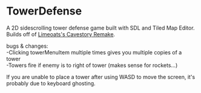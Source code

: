 # TowerDefense

A 2D sidescrolling tower defense game built with SDL and Tiled Map Editor. Builds off of [Limeoats's Cavestory Remake](https://github.com/Limeoats/cavestory-development).

bugs & changes:  
	-Clicking towerMenuItem multiple times gives you multiple copies of a tower  
	-Towers fire if enemy is to right of tower (makes sense for rockets...)    
  
If you are unable to place a tower after using WASD to move the screen, it's probably due to keyboard ghosting.
